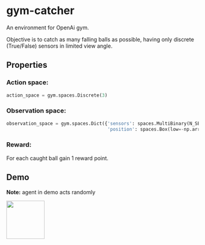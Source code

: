 # gym-catcher

An environment for OpenAi gym.

Objective is to catch as many falling balls as possible, having only discrete (True/False) sensors in limited view angle.

## Properties

### Action space:
```python
action_space = gym.spaces.Discrete(3)
```

### Observation space:
```python
observation_space = gym.spaces.Dict({'sensors': spaces.MultiBinary(N_SENSORS),
                                     'position': spaces.Box(low=-np.array([MIN_X_COORD]), high=np.array([MAX_X_COORD]))})

```

### Reward:
For each caught ball gain 1 reward point.


## Demo
**Note:** agent in demo acts randomly


<img src="ttps://github.com/piaxar/gym-catcher/blob/master/demo/demo.gif" width="100">
